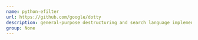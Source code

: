 ```yaml
---
name: python-efilter
url: https://github.com/google/dotty
description: general-purpose destructuring and search language implemented in Python. URL : https://github.com/google/dotty Groups : None
group: None
---
```

